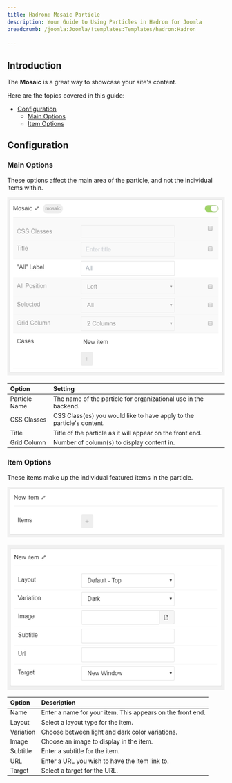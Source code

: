 ```yaml
---
title: Hadron: Mosaic Particle
description: Your Guide to Using Particles in Hadron for Joomla
breadcrumb: /joomla:Joomla/!templates:Templates/hadron:Hadron

---
```


## Introduction

The **Mosaic** is a great way to showcase your site's content.

Here are the topics covered in this guide:

* [Configuration](#configuration)
    - [Main Options](#main-options)
    - [Item Options](#item-options)

## Configuration

### Main Options 

These options affect the main area of the particle, and not the individual items within.

![](assets/particle_mosaic2.png) 

| Option        | Setting                                                               |
| :-----        | :-----                                                                |
| Particle Name | The name of the particle for organizational use in the backend.       |
| CSS Classes   | CSS Class(es) you would like to have apply to the particle's content. |
| Title         | Title of the particle as it will appear on the front end.             |
| Grid Column   | Number of column(s) to display content in.                            |

### Item Options

These items make up the individual featured items in the particle.

![](assets/particle_mosaic3.png)

![](assets/particle_mosaic4.png)

| Option    | Description                                                |
| :-----    | :-----                                                     |
| Name      | Enter a name for your item. This appears on the front end. |
| Layout    | Select a layout type for the item.                         |
| Variation | Choose between light and dark color variations.            |
| Image     | Choose an image to display in the item.                    |
| Subtitle  | Enter a subtitle for the item.                             |
| URL       | Enter a URL you wish to have the item link to.             |
| Target    | Select a target for the URL.                               |
